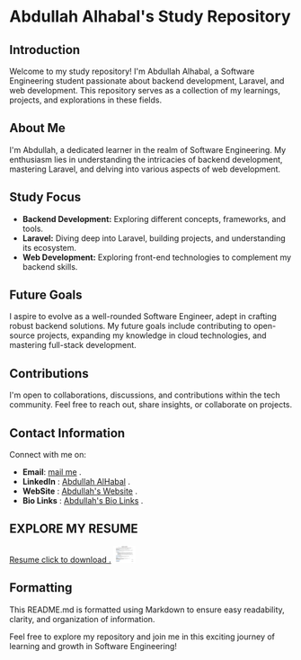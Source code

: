# Abdullah Alhabal's Study Repository

## Introduction
Welcome to my study repository! I'm Abdullah Alhabal, a Software Engineering student passionate about backend development, Laravel, and web development. This repository serves as a collection of my learnings, projects, and explorations in these fields.

## About Me
I'm Abdullah, a dedicated learner in the realm of Software Engineering. My enthusiasm lies in understanding the intricacies of backend development, mastering Laravel, and delving into various aspects of web development.

## Study Focus
- **Backend Development:** Exploring different concepts, frameworks, and tools.
- **Laravel:** Diving deep into Laravel, building projects, and understanding its ecosystem.
- **Web Development:** Exploring front-end technologies to complement my backend skills.

## Future Goals
I aspire to evolve as a well-rounded Software Engineer, adept in crafting robust backend solutions. My future goals include contributing to open-source projects, expanding my knowledge in cloud technologies, and mastering full-stack development.

## Contributions
I'm open to collaborations, discussions, and contributions within the tech community. Feel free to reach out, share insights, or collaborate on projects.

## Contact Information
Connect with me on:
- **Email**: [mail me](mailto:dbnkalhbalb@gmail.com) .
- **LinkedIn** : [Abdullah AlHabal](https://www.linkedin.com/in/engabdullahalhabal/) .
- **WebSite** : [Abdullah's Website](http://abdullah.infinityfreeapp.com/) .
- **Bio Links** : [Abdullah's Bio Links](https://abdullahalhbal.bio.link/) .

## EXPLORE MY RESUME 
[Resume click to download .](./Abdullah%20AlHabal%20Resume.pdf)
<img height="30" width="40" alt="Resume" src="./Abdullah_AlHabal_Resume.png" >

## Formatting
This README.md is formatted using Markdown to ensure easy readability, clarity, and organization of information.

Feel free to explore my repository and join me in this exciting journey of learning and growth in Software Engineering!
